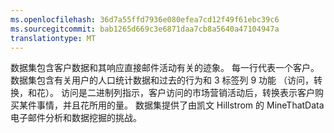 ```yaml
---
ms.openlocfilehash: 36d7a55ffd7936e080efea7cd12f49f61ebc39c6
ms.sourcegitcommit: bab1265d669c3e6871daa7cb8a5640a47104947a
translationtype: MT
---
```

数据集包含客户数据和其响应直接邮件活动有关的迹象。 每一行代表一个客户。 数据集包含有关用户的人口统计数据和过去的行为和 3 标签列 9 功能 （访问，转换，和花）。  访问是二进制列指示，客户访问的市场营销活动后，转换表示客户购买某件事情，并且花所用的量。  数据集提供了由凯文 Hillstrom 的 MineThatData 电子邮件分析和数据挖掘的挑战。